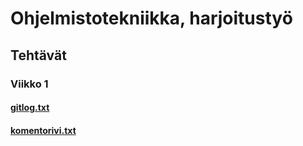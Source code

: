 # Ohjelmistotekniikka, harjoitustyö
## Tehtävät
### Viikko 1
#### [gitlog.txt](https://github.com/tsa-dom/ot-harjoitustyo/blob/master/laskarit/viikko1/gitlog.txt)
#### [komentorivi.txt](https://github.com/tsa-dom/ot-harjoitustyo/blob/master/laskarit/viikko1/komentorivi.txt)
